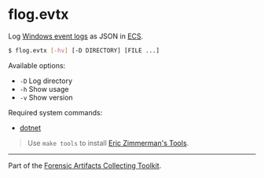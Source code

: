 # flog.evtx
Log [Windows event logs](https://forensics.wiki/windows_event_log_%28evt%29/) as JSON in [ECS](https://www.elastic.co/guide/en/ecs/current/index.html).

```sh
$ flog.evtx [-hv] [-D DIRECTORY] [FILE ...]
```

Available options:

- `-D` Log directory
- `-h` Show usage
- `-v` Show version

Required system commands:

- [dotnet](https://dotnet.microsoft.com/en-us/download/dotnet/6.0)

> Use `make tools` to install [Eric Zimmerman's Tools](https://ericzimmerman.github.io/#!index.md).

---
Part of the [Forensic Artifacts Collecting Toolkit](../README.md).